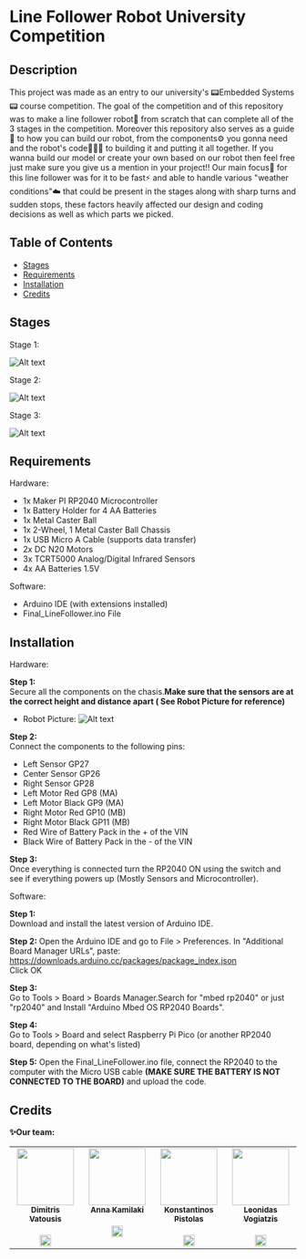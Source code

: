 # Line Follower Robot University Competition

## Description

This project was made as an entry to our university's 📟Embedded Systems📟 course competition. The goal of the competition and of this repository was to make a line follower robot🤖 from scratch that can complete all of the 3 stages in the competition.
Moreover this repository also serves as a guide📖 to how you can build our robot, from the components⚙️ you gonna need and the robot's code👨🏻‍💻 to building it and putting it all together. If you wanna build our model or create your own based on our robot then feel free just make sure you give us a mention in your project!! Our main focus📌 for this line follower was for it to be fast⚡️ and able to handle various "weather conditions"☁️ that could be present in the stages along with sharp turns and sudden stops, these factors heavily affected our design and coding decisions as well as which parts we picked.

## Table of Contents
- [Stages](#stages)
- [Requirements](#requirements)
- [Installation](#installation)
- [Credits](#credits)

## Stages

Stage 1:

![Alt text](https://github.com/TsipiDev/Line_Follower_Robot_University_Competition/blob/main/stage1.jpg?raw=true)

Stage 2:

![Alt text](https://github.com/TsipiDev/Line_Follower_Robot_University_Competition/blob/main/stage2.jpg?raw=true)

Stage 3:

![Alt text](https://github.com/TsipiDev/Line_Follower_Robot_University_Competition/blob/main/stage3.jpg?raw=true)


## Requirements
Hardware:
- 1x Maker PI RP2040 Microcontroller  
- 1x Battery Holder for 4 AA Batteries  
- 1x Metal Caster Ball  
- 1x 2-Wheel, 1 Metal Caster Ball Chassis  
- 1x USB Micro A Cable (supports data transfer)  
- 2x DC N20 Motors  
- 3x TCRT5000 Analog/Digital Infrared Sensors  
- 4x AA Batteries 1.5V  

Software:
- Arduino IDE (with extensions installed)
- Final_LineFollower.ino File 

## Installation
Hardware:  
  
  **Step 1:**  
  Secure all the components on the chasis.**Make sure that the sensors are at the correct height and distance apart ( See Robot Picture for reference)**  

  - Robot Picture:
  ![Alt text](https://github.com/TsipiDev/Line_Follower_Robot_University_Competition/blob/main/Robot.jpeg?raw=true)

  **Step 2:**  
  Connect the components to the following pins:  
  - Left Sensor GP27
  - Center Sensor GP26
  - Right Sensor GP28
  - Left Motor Red GP8 (MA)
  - Left Motor Black GP9 (MA)
  - Right Motor Red GP10 (MB)
  - Right Motor Black GP11 (MB)
  - Red Wire of Battery Pack in the + of the VIN
  - Black Wire of Battery Pack in the - of the VIN

  **Step 3:**  
  Once everything is connected turn the RP2040 ON using the switch and see if everything powers up (Mostly Sensors and Microcontroller).  

Software:  

  **Step 1:**  
  Download and install the latest version of Arduino IDE.  

  **Step 2:**
  Open the Arduino IDE and go to File > Preferences. In "Additional Board Manager URLs", paste:  
  https://downloads.arduino.cc/packages/package_index.json  
  Click OK  

  **Step 3:**  
  Go to Tools > Board > Boards Manager.Search for "mbed rp2040" or just "rp2040" and Install "Arduino Mbed OS RP2040 Boards".  

  **Step 4:**  
  Go to Tools > Board and select Raspberry Pi Pico (or another RP2040 board, depending on what's listed)  

  **Step 5:**
  Open the Final_LineFollower.ino file, connect the RP2040 to the computer with the Micro USB cable **(MAKE SURE THE BATTERY IS NOT CONNECTED TO THE BOARD)** and upload the code.
  
  
## Credits
**✨Our team:**
<table>
  <tbody>
    <tr>
      <td align="center" valign="top" width="14.28%"><a href="https://github.com/TsipiDev"><img src="https://avatars.githubusercontent.com/u/182362978?v=4" width="100px;"/><br/><sub><b>Dimitris Vatousis</b></sub></a><br/><br>
      <a href="https://www.linkedin.com/in/dimitris-vatousis/"> <img src="https://upload.wikimedia.org/wikipedia/commons/c/ca/LinkedIn_logo_initials.png" width="20px;"/></a></td>  
      <td align="center" valign="top" width="14.28%"><a href="https://github.com/ankamim"><img src="https://avatars.githubusercontent.com/u/185844696?v=4" width="100px;"/><br/><sub><b>Anna Kamilaki</b></sub></a><br/><br>
      <a href="https://www.linkedin.com/in/anna-kamilaki-19689a332/"> <img src="https://upload.wikimedia.org/wikipedia/commons/c/ca/LinkedIn_logo_initials.png" width="20px;"/></a></td>
      <td align="center" valign="top" width="14.28%"><a href="https://github.com/KPISTOLAS"><img src="https://avatars.githubusercontent.com/u/122966880?v=4" width="100px;"/><br/><sub><b>Konstantinos Pistolas</b></sub></a><br/><br>
      <a href="https://www.linkedin.com/in/konstantinos-pistolas-aa7a12265/"> <img src="https://upload.wikimedia.org/wikipedia/commons/c/ca/LinkedIn_logo_initials.png" width="20px;"/></a></td>
      <td align="center" valign="top" width="14.28%"><a href="https://www.linkedin.com/in/leonidas-vogiatzis-3a7bb1333/"><img src="https://media.licdn.com/dms/image/v2/D4D03AQEkCNxpv8eZTg/profile-displayphoto-shrink_800_800/profile-displayphoto-shrink_800_800/0/1729271548808?e=1746057600&v=beta&t=HjnmZ0X9XDFJjw2kk98G1xqML1nJ1XJPLPweyqTwfaY" width="100px;"/><br/><sub><b>Leonidas Vogiatzis</b></sub></a><br/><br>
      <a href="https://www.linkedin.com/in/leonidas-vogiatzis-3a7bb1333/"> <img src="https://upload.wikimedia.org/wikipedia/commons/c/ca/LinkedIn_logo_initials.png" width="20px;"/></a></td>
    </tr>  
  </tbody>
</table>


